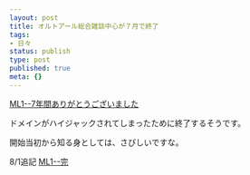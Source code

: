 ```yaml
---
layout: post
title: オルトアール総合雑談中心が７月で終了
tags:
- 日々
status: publish
type: post
published: true
meta: {}
---
```

<a title="ML1--7年間ありがとうございました" href="http://www.alt-r.com/di/ml-2-1771.html">ML1--7年間ありがとうございました</a>

ドメインがハイジャックされてしまったために終了するそうです。

開始当初から知る身としては、さびしいですな。

<!--more-->
8/1追記
<a href="http://210.135.98.1/di/ml-2-1778.html" title="ML1--完">ML1--完</a>
